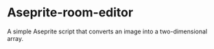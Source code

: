# Aseprite-room-editor
A simple Aseprite script that converts an image into a two-dimensional array.
